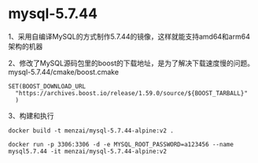 # mysql-5.7.44

1、采用自编译MySQL的方式制作5.7.44的镜像，这样就能支持amd64和arm64架构的机器

2、修改了MySQL源码包里的boost的下载地址，是为了解决下载速度慢的问题。mysql-5.7.44/cmake/boost.cmake
```
SET(BOOST_DOWNLOAD_URL
  "https://archives.boost.io/release/1.59.0/source/${BOOST_TARBALL}"
  )
```

3、构建和执行
```
docker build -t menzai/mysql-5.7.44-alpine:v2 .

docker run -p 3306:3306 -d -e MYSQL_ROOT_PASSWORD=a123456 --name mysql5.7.44 -it menzai/mysql-5.7.44-alpine:v2
```
